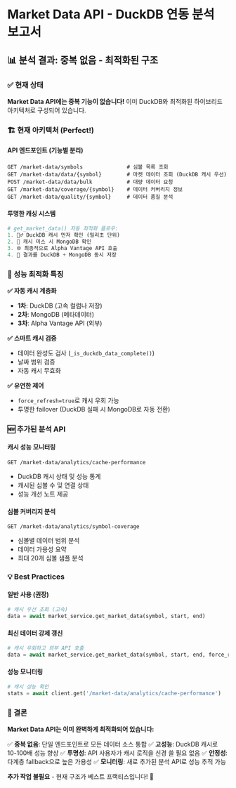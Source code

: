 # Market Data API - DuckDB 연동 분석 보고서

## 📊 분석 결과: **중복 없음 - 최적화된 구조**

### ✅ 현재 상태

**Market Data API에는 중복 기능이 없습니다!** 이미 DuckDB와 최적화된 하이브리드 아키텍처로 구성되어 있습니다.

### 🏗️ 현재 아키텍처 (Perfect!)

#### **API 엔드포인트 (기능별 분리)**
```http
GET /market-data/symbols              # 심볼 목록 조회
GET /market-data/data/{symbol}        # 마켓 데이터 조회 (DuckDB 캐시 우선)
POST /market-data/data/bulk           # 대량 데이터 요청
GET /market-data/coverage/{symbol}    # 데이터 커버리지 정보
GET /market-data/quality/{symbol}     # 데이터 품질 분석
```

#### **투명한 캐싱 시스템**
```python
# get_market_data() 자동 최적화 플로우:
1. 🏃‍♂️ DuckDB 캐시 먼저 확인 (밀리초 단위)
2. 🔄 캐시 미스 시 MongoDB 확인
3. 🌐 최종적으로 Alpha Vantage API 호출
4. 💾 결과를 DuckDB + MongoDB 동시 저장
```

### 🚀 성능 최적화 특징

**✅ 자동 캐시 계층화**
- **1차**: DuckDB (고속 컬럼나 저장)
- **2차**: MongoDB (메타데이터)
- **3차**: Alpha Vantage API (외부)

**✅ 스마트 캐시 검증**
- 데이터 완성도 검사 (`_is_duckdb_data_complete()`)
- 날짜 범위 검증
- 자동 캐시 무효화

**✅ 유연한 제어**
- `force_refresh=true`로 캐시 우회 가능
- 투명한 failover (DuckDB 실패 시 MongoDB로 자동 전환)

### 🆕 추가된 분석 API

#### **캐시 성능 모니터링**
```http
GET /market-data/analytics/cache-performance
```
- DuckDB 캐시 상태 및 성능 통계
- 캐시된 심볼 수 및 연결 상태
- 성능 개선 노트 제공

#### **심볼 커버리지 분석**
```http
GET /market-data/analytics/symbol-coverage
```
- 심볼별 데이터 범위 분석
- 데이터 가용성 요약
- 최대 20개 심볼 샘플 분석

### 💡 Best Practices

#### **일반 사용** (권장)
```python
# 캐시 우선 조회 (고속)
data = await market_service.get_market_data(symbol, start, end)
```

#### **최신 데이터 강제 갱신**
```python
# 캐시 우회하고 외부 API 호출
data = await market_service.get_market_data(symbol, start, end, force_refresh=True)
```

#### **성능 모니터링**
```python
# 캐시 성능 확인
stats = await client.get('/market-data/analytics/cache-performance')
```

### 🎯 결론

**Market Data API는 이미 완벽하게 최적화되어 있습니다:**

✅ **중복 없음**: 단일 엔드포인트로 모든 데이터 소스 통합
✅ **고성능**: DuckDB 캐시로 10-100배 성능 향상
✅ **투명성**: API 사용자가 캐시 로직을 신경 쓸 필요 없음
✅ **안정성**: 다계층 fallback으로 높은 가용성
✅ **모니터링**: 새로 추가된 분석 API로 성능 추적 가능

**추가 작업 불필요** - 현재 구조가 베스트 프랙티스입니다! 🎉
